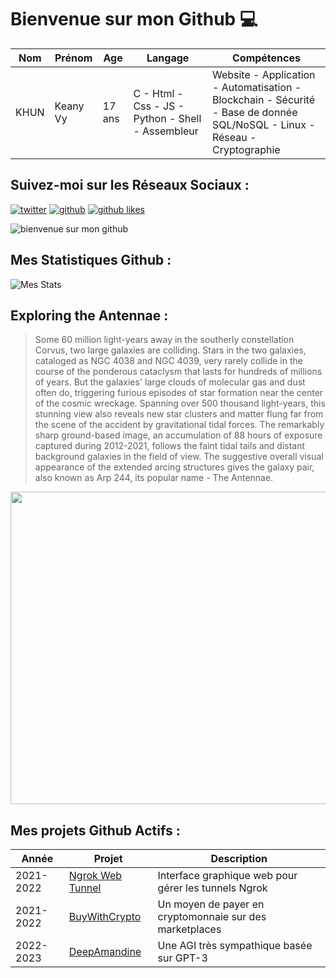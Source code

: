 # Bienvenue sur mon Github 💻
| Nom | Prénom | Age | Langage | Compétences |
|---  |---     |---  |---      |---
| KHUN | Keany Vy | 17 ans | C - Html - Css - JS - Python - Shell - Assembleur | Website - Application - Automatisation - Blockchain - Sécurité - Base de donnée SQL/NoSQL - Linux - Réseau - Cryptographie |

## Suivez-moi sur les Réseaux Sociaux :
[![twitter](https://img.shields.io/twitter/follow/thisiskeanyvy?style=social)](https://twitter.com/thisiskeanyvy)
[![github](https://img.shields.io/github/followers/thisiskeanyvy?style=social)](https://github.com/thisiskeanyvy?tab=followers)
[![github likes](https://img.shields.io/github/stars/thisiskeanyvy?style=social)](https://github.com/thisiskeanyvy)

![bienvenue sur mon github](https://thisiskeanyvy-hosting.pages.dev/banner.gif)

## Mes Statistiques Github :
![Mes Stats](https://github-readme-stats.vercel.app/api?username=thisiskeanyvy&show_icons=true&theme=radical)

## Exploring the Antennae :

> Some 60 million light-years away in the southerly constellation Corvus, two large galaxies are colliding. Stars in the two galaxies, cataloged as NGC 4038 and NGC 4039, very rarely collide in the course of the ponderous cataclysm that lasts for hundreds of millions of years. But the galaxies' large clouds of molecular gas and dust often do, triggering furious episodes of star formation near the center of the cosmic wreckage. Spanning over 500 thousand light-years, this stunning view also reveals new star clusters and matter flung far from the scene of the accident by gravitational tidal forces. The remarkably sharp ground-based image, an accumulation of 88 hours of exposure captured during 2012-2021, follows the faint tidal tails and distant background galaxies in the field of view. The suggestive overall visual appearance of the extended arcing structures gives the galaxy pair, also known as Arp 244, its popular name - The Antennae.

<img src='https://apod.nasa.gov/apod/image/2203/Arp244-LRGB1024.jpg' width="800" height="500"/>

## Mes projets Github Actifs :
| Année | Projet | Description |
|---   |---     |---          |
| 2021-2022 | [Ngrok Web Tunnel](https://github.com/thisiskeanyvy/ngrok-web-manager) | Interface graphique web pour gérer les tunnels Ngrok |
| 2021-2022 | [BuyWithCrypto](https://github.com/BuyWithCrypto) | Un moyen de payer en cryptomonnaie sur des marketplaces |
| 2022-2023 | [DeepAmandine](https://github.com/BuyWithCrypto/deep-amandine) | Une AGI très sympathique basée sur GPT-3 |
